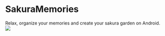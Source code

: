 # SakuraMemories
Relax, organize your memories and create your sakura garden on Android.
<img src="https://puu.sh/vkfMl/4dcb7c8d1a.png" />
